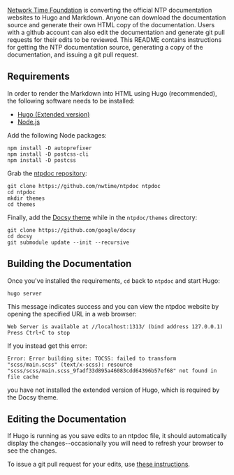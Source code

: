 [Network Time Foundation](https://www.nwtime.org/) is converting the official NTP documentation websites to Hugo and Markdown. Anyone can download the documentation source and generate their own HTML copy of the documentation. Users with a github account can also edit the documentation and generate git pull requests for their edits to be reviewed. This README contains instructions for getting the NTP documentation source, generating a copy of the
documentation, and issuing a git pull request.

## Requirements

In order to render the Markdown into HTML using Hugo (recommended), the following software needs to be installed:

* [Hugo (Extended version)](https://github.com/gohugoio/hugo/releases)
* [Node.js](https://nodejs.org/en/download/)

Add the following Node packages:

```
npm install -D autoprefixer
npm install -D postcss-cli
npm install -D postcss
```

Grab the [ntpdoc repository](https://github.com/nwtime/ntpdoc/):

```
git clone https://github.com/nwtime/ntpdoc ntpdoc
cd ntpdoc
mkdir themes
cd themes
```

Finally, add the [Docsy theme](https://github.com/google/docsy) while in the `ntpdoc/themes` directory:

```
git clone https://github.com/google/docsy 
cd docsy
git submodule update --init --recursive
```

## Building the Documentation

Once you've installed the requirements, `cd` back to `ntpdoc` and start Hugo:

```
hugo server
```

This message indicates success and you can view the ntpdoc website by opening the specified URL in a web browser:

```
Web Server is available at //localhost:1313/ (bind address 127.0.0.1)
Press Ctrl+C to stop
```

If you instead get this error:

```
Error: Error building site: TOCSS: failed to transform "scss/main.scss" (text/x-scss): resource "scss/scss/main.scss_9fadf33d895a46083cdd64396b57ef68" not found in file cache
```

you have not installed the extended version of Hugo, which is required by the Docsy theme.

## Editing the Documentation

If Hugo is running as you save edits to an ntpdoc file, it should automatically display the changes--occasionally you will need to refresh your browser to see the changes.

To issue a git pull request for your edits, use [these instructions](https://docs.github.com/en/github/collaborating-with-pull-requests/proposing-changes-to-your-work-with-pull-requests/about-pull-requests).
